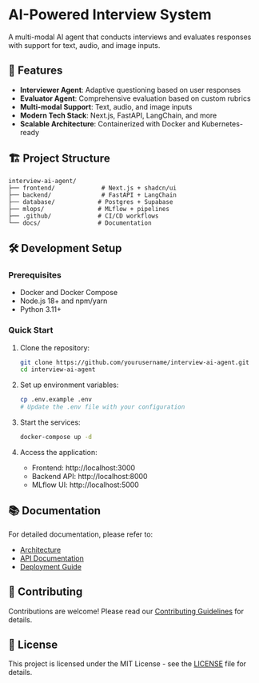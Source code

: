 # AI-Powered Interview System

A multi-modal AI agent that conducts interviews and evaluates responses with support for text, audio, and image inputs.

## 🚀 Features

- **Interviewer Agent**: Adaptive questioning based on user responses
- **Evaluator Agent**: Comprehensive evaluation based on custom rubrics
- **Multi-modal Support**: Text, audio, and image inputs
- **Modern Tech Stack**: Next.js, FastAPI, LangChain, and more
- **Scalable Architecture**: Containerized with Docker and Kubernetes-ready

## 🏗️ Project Structure

```
interview-ai-agent/
├── frontend/             # Next.js + shadcn/ui
├── backend/              # FastAPI + LangChain
├── database/            # Postgres + Supabase
├── mlops/               # MLflow + pipelines
├── .github/             # CI/CD workflows
└── docs/                # Documentation
```

## 🛠️ Development Setup

### Prerequisites

- Docker and Docker Compose
- Node.js 18+ and npm/yarn
- Python 3.11+

### Quick Start

1. Clone the repository:
   ```bash
   git clone https://github.com/yourusername/interview-ai-agent.git
   cd interview-ai-agent
   ```

2. Set up environment variables:
   ```bash
   cp .env.example .env
   # Update the .env file with your configuration
   ```

3. Start the services:
   ```bash
   docker-compose up -d
   ```

4. Access the application:
   - Frontend: http://localhost:3000
   - Backend API: http://localhost:8000
   - MLflow UI: http://localhost:5000

## 📚 Documentation

For detailed documentation, please refer to:
- [Architecture](./docs/ARCHITECTURE.md)
- [API Documentation](./docs/API.md)
- [Deployment Guide](./docs/DEPLOYMENT.md)

## 🤝 Contributing

Contributions are welcome! Please read our [Contributing Guidelines](./CONTRIBUTING.md) for details.

## 📄 License

This project is licensed under the MIT License - see the [LICENSE](./LICENSE) file for details.
